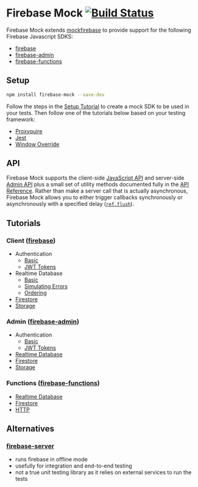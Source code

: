 Firebase Mock [![Build Status](https://travis-ci.org/soumak77/firebase-mock.svg?branch=master)](https://travis-ci.org/soumak77/firebase-mock)
============

Firebase Mock extends [mockfirebase](https://github.com/katowulf/mockfirebase) to provide support for the following Firebase Javascript SDKS:
- [firebase](https://github.com/firebase/firebase-js-sdk)
- [firebase-admin](https://github.com/firebase/firebase-admin-node)
- [firebase-functions](https://github.com/firebase/firebase-functions)

## Setup
```bash
npm install firebase-mock --save-dev
```
Follow the steps in the [Setup Tutorial](tutorials/integration/setup.md) to create a mock SDK to be used in your tests.  Then follow one of the tutorials below based on your testing framework:
* [Proxyquire](tutorials/integration/proxyquire.md)
* [Jest](tutorials/integration/jest.md)
* [Window Override](tutorials/integration/window.md)

## API

Firebase Mock supports the client-side [JavaScript API](https://firebase.google.com/docs/reference/js/) and server-side [Admin API](https://firebase.google.com/docs/reference/admin/node/) plus a small set of utility methods documented fully in the [API Reference](API.md). Rather than make a server call that is actually asynchronous, Firebase Mock allows you to either trigger callbacks synchronously or asynchronously with a specified delay ([`ref.flush`](API.md#flushdelay---ref)).

## Tutorials
### Client ([firebase](https://github.com/firebase/firebase-js-sdk))
* Authentication
  * [Basic](tutorials/client/auth/authentication.md)
  * [JWT Tokens](tutorials/client/auth/tokens.md)
* Realtime Database
  * [Basic](tutorials/client/rtdb/basic.md)
  * [Simulating Errors](tutorials/client/rtdb/errors.md)
  * [Ordering](tutorials/client/rtdb/spies.md)
* [Firestore](tutorials/client/firestore.md)
* [Storage](tutorials/client/storage.md)

### Admin ([firebase-admin](https://github.com/firebase/firebase-admin-node))
* Authentication
  * [Basic](tutorials/admin/authentication.md)
  * [JWT Tokens](tutorials/admin/tokens.md)
* [Realtime Database](tutorials/admin/rtdb.md)
* [Firestore](tutorials/admin/firestore.md)
* [Storage](tutorials/admin/storage.md)

### Functions ([firebase-functions](https://github.com/firebase/firebase-functions))
* [Realtime Database](tutorials/functions/rtdb.md)
* [Firestore](tutorials/functions/firestore.md)
* [HTTP](tutorials/functions/http.md)

## Alternatives
### [firebase-server](https://github.com/urish/firebase-server)
* runs firebase in offline mode
* usefully for integration and end-to-end testing
* not a true unit testing library as it relies on external services to run the tests
